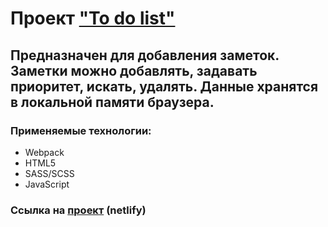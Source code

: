 # Проект ["To do list"](https://to-do-note.netlify.app/)
## Предназначен для добавления заметок. Заметки можно добавлять, задавать приоритет, искать, удалять. Данные хранятся в локальной памяти браузера.
### Применяемые технологии:
* Webpack
* HTML5
* SASS/SCSS
* JavaScript
### Ссылка на [проект](https://to-do-note.netlify.app/) (netlify)
